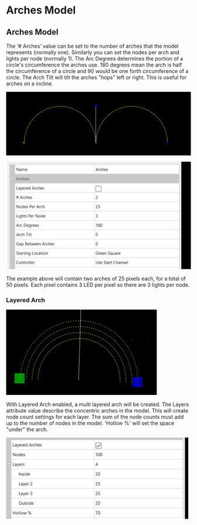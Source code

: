 # Arches Model

## Arches Model

The ‘# Arches’ value can be set to the number of arches that the model represents (normally one). Similarly you can set the nodes per arch and lights per node (normally 1). The Arc Degrees determines the portion of a circle's circumference the arches use. 180 degrees mean the arch is half the circumference of a circle and 90 would be one forth circumference of a circle. The Arch Tilt will tilt the arches "hops" left or right. This is useful for arches on a incline.

![](<../../../.gitbook/assets/image (507).png>)

![](<../../../.gitbook/assets/image (260).png>)

The example above will contain two arches of 25 pixels each, for a total of 50 pixels. Each pixel contains 3 LED per pixel so there are 3 lights per node.

### Layered Arch

![](<../../../.gitbook/assets/image (44).png>)

With Layered Arch enabled,  a multi layered arch will be created. The Layers attribute value describe the concentric arches in the model. This will create node count settings for each layer. The sum of the node counts must add up to the number of nodes in the model. 'Hollow %' will set the space "under" the arch.

![](<../../../.gitbook/assets/image (907).png>)
